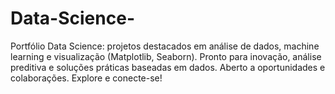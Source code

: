 # Data-Science-
Portfólio Data Science: projetos destacados em análise de dados, machine learning e visualização (Matplotlib, Seaborn). Pronto para inovação, análise preditiva e soluções práticas baseadas em dados. Aberto a oportunidades e colaborações. Explore e conecte-se!
